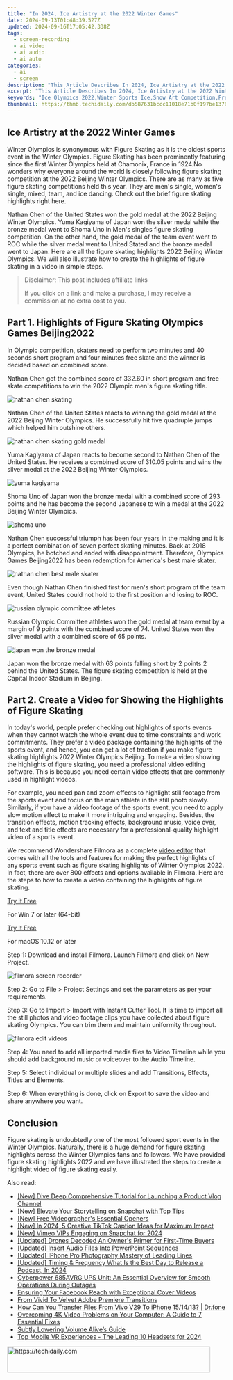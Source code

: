 ```yaml
---
title: "In 2024, Ice Artistry at the 2022 Winter Games"
date: 2024-09-13T01:48:39.527Z
updated: 2024-09-16T17:05:42.338Z
tags: 
  - screen-recording
  - ai video
  - ai audio
  - ai auto
categories: 
  - ai
  - screen
description: "This Article Describes In 2024, Ice Artistry at the 2022 Winter Games"
excerpt: "This Article Describes In 2024, Ice Artistry at the 2022 Winter Games"
keywords: "Ice Olympics 2022,Winter Sports Ice,Snow Art Competition,Freezing Creativity,Cold Sculpting Game,Chilled Performance '22,Frosty Fine Arts"
thumbnail: https://thmb.techidaily.com/db587631bccc11018e71b0f197be1378b7d1dbbecd5a463368074dbdb88b8238.jpg
---
```


## Ice Artistry at the 2022 Winter Games

Winter Olympics is synonymous with Figure Skating as it is the oldest sports event in the Winter Olympics. Figure Skating has been prominently featuring since the first Winter Olympics held at Chamonix, France in 1924.No wonders why everyone around the world is closely following figure skating competition at the 2022 Beijing Winter Olympics. There are as many as five figure skating competitions held this year. They are men's single, women's single, mixed, team, and ice dancing. Check out the brief figure skating highlights right here.

Nathan Chen of the United States won the gold medal at the 2022 Beijing Winter Olympics. Yuma Kagiyama of Japan won the silver medal while the bronze medal went to Shoma Uno in Men's singles figure skating competition. On the other hand, the gold medal of the team event went to ROC while the silver medal went to United Stated and the bronze medal went to Japan. Here are all the figure skating highlights 2022 Beijing Winter Olympics. We will also illustrate how to create the highlights of figure skating in a video in simple steps.

>  Disclaimer: This post includes affiliate links
>
>  If you click on a link and make a purchase, I may receive a commission at no extra cost to you.
>

## Part 1\. Highlights of Figure Skating Olympics Games Beijing2022

In Olympic competition, skaters need to perform two minutes and 40 seconds short program and four minutes free skate and the winner is decided based on combined score.

Nathan Chen got the combined score of 332.60 in short program and free skate competitions to win the 2022 Olympic men's figure skating title.

![nathan chen skating](https://images.wondershare.com/filmora/article-images/nathan-chen-skating.jpg)

Nathan Chen of the United States reacts to winning the gold medal at the 2022 Beijing Winter Olympics. He successfully hit five quadruple jumps which helped him outshine others.

![nathan chen skating gold medal](https://images.wondershare.com/filmora/article-images/nathan-chen-skating-gold-medal.jpg)

Yuma Kagiyama of Japan reacts to become second to Nathan Chen of the United States. He receives a combined score of 310.05 points and wins the silver medal at the 2022 Beijing Winter Olympics.

![yuma kagiyama](https://images.wondershare.com/filmora/article-images/yuma-kagiyama.jpg)

Shoma Uno of Japan won the bronze medal with a combined score of 293 points and he has become the second Japanese to win a medal at the 2022 Beijing Winter Olympics.

![shoma uno](https://images.wondershare.com/filmora/article-images/shoma-uno.jpg)

Nathan Chen successful triumph has been four years in the making and it is a perfect combination of seven perfect skating minutes. Back at 2018 Olympics, he botched and ended with disappointment. Therefore, Olympics Games Beijing2022 has been redemption for America's best male skater.

![nathan chen best male skater](https://images.wondershare.com/filmora/article-images/nathan-chen-best-male-skater.jpg)

Even though Nathan Chen finished first for men's short program of the team event, United States could not hold to the first position and losing to ROC.

![russian olympic committee athletes](https://images.wondershare.com/filmora/article-images/russian-olympic-committee-athletes.jpg)

Russian Olympic Committee athletes won the gold medal at team event by a margin of 9 points with the combined score of 74\. United States won the silver medal with a combined score of 65 points.

![japan won the bronze medal](https://images.wondershare.com/filmora/article-images/japan-won-the-bronze-medal.jpg)

Japan won the bronze medal with 63 points falling short by 2 points 2 behind the United States. The figure skating competition is held at the Capital Indoor Stadium in Beijing.

## Part 2\. Create a Video for Showing the Highlights of Figure Skating

In today's world, people prefer checking out highlights of sports events when they cannot watch the whole event due to time constraints and work commitments. They prefer a video package containing the highlights of the sports event, and hence, you can get a lot of traction if you make figure skating highlights 2022 Winter Olympics Beijing. To make a video showing the highlights of figure skating, you need a professional video editing software. This is because you need certain video effects that are commonly used in highlight videos.

For example, you need pan and zoom effects to highlight still footage from the sports event and focus on the main athlete in the still photo slowly. Similarly, if you have a video footage of the sports event, you need to apply slow motion effect to make it more intriguing and engaging. Besides, the transition effects, motion tracking effects, background music, voice over, and text and title effects are necessary for a professional-quality highlight video of a sports event.

We recommend Wondershare Filmora as a complete [video editor](https://tools.techidaily.com/wondershare/filmora/download/) that comes with all the tools and features for making the perfect highlights of any sports event such as figure skating highlights of Winter Olympics 2022\. In fact, there are over 800 effects and options available in Filmora. Here are the steps to how to create a video containing the highlights of figure skating.

[Try It Free](https://tools.techidaily.com/wondershare/filmora/download/)

For Win 7 or later (64-bit)

[Try It Free](https://tools.techidaily.com/wondershare/filmora/download/)

For macOS 10.12 or later

Step 1: Download and install Filmora. Launch Filmora and click on New Project.

![filmora screen recorder](https://images.wondershare.com/filmora/article-images/filmora-record-screen.jpg)

Step 2: Go to File > Project Settings and set the parameters as per your requirements.

Step 3: Go to Import > Import with Instant Cutter Tool. It is time to import all the still photos and video footage clips you have collected about figure skating Olympics. You can trim them and maintain uniformity throughout.

![filmora edit videos](https://images.wondershare.com/filmora/article-images/edit-recordings-filmora.jpg)

Step 4: You need to add all imported media files to Video Timeline while you should add background music or voiceover to the Audio Timeline.

Step 5: Select individual or multiple slides and add Transitions, Effects, Titles and Elements.

Step 6: When everything is done, click on Export to save the video and share anywhere you want.

## Conclusion

Figure skating is undoubtedly one of the most followed sport events in the Winter Olympics. Naturally, there is a huge demand for figure skating highlights across the Winter Olympics fans and followers. We have provided figure skating highlights 2022 and we have illustrated the steps to create a highlight video of figure skating easily.


<ins class="adsbygoogle"
     style="display:block"
     data-ad-format="autorelaxed"
     data-ad-client="ca-pub-7571918770474297"
     data-ad-slot="1223367746"></ins>



<ins class="adsbygoogle"
     style="display:block"
     data-ad-client="ca-pub-7571918770474297"
     data-ad-slot="8358498916"
     data-ad-format="auto"
     data-full-width-responsive="true"></ins>


<span class="atpl-alsoreadstyle">Also read:</span>
<div><ul>
<li><a href="https://fox-info.techidaily.com/new-dive-deep-comprehensive-tutorial-for-launching-a-product-vlog-channel/"><u>[New] Dive Deep Comprehensive Tutorial for Launching a Product Vlog Channel</u></a></li>
<li><a href="https://snapchat-videos.techidaily.com/new-elevate-your-storytelling-on-snapchat-with-top-tips/"><u>[New] Elevate Your Storytelling on Snapchat with Top Tips</u></a></li>
<li><a href="https://fox-info.techidaily.com/new-free-videographers-essential-openers/"><u>[New] Free Videographer's Essential Openers</u></a></li>
<li><a href="https://tiktok-clips.techidaily.com/new-in-2024-5-creative-tiktok-caption-ideas-for-maximum-impact/"><u>[New] In 2024, 5 Creative TikTok Caption Ideas for Maximum Impact</u></a></li>
<li><a href="https://snapchat-videos.techidaily.com/new-vimeo-vips-engaging-on-snapchat-for-2024/"><u>[New] Vimeo VIPs Engaging on Snapchat for 2024</u></a></li>
<li><a href="https://fox-info.techidaily.com/updated-drones-decoded-an-owners-primer-for-first-time-buyers/"><u>[Updated] Drones Decoded An Owner's Primer for First-Time Buyers</u></a></li>
<li><a href="https://extra-approaches.techidaily.com/updated-insert-audio-files-into-powerpoint-sequences/"><u>[Updated] Insert Audio Files Into PowerPoint Sequences</u></a></li>
<li><a href="https://extra-support.techidaily.com/updated-iphone-pro-photography-mastery-of-leading-lines/"><u>[Updated] IPhone Pro Photography Mastery of Leading Lines</u></a></li>
<li><a href="https://fox-info.techidaily.com/updated-timing-and-frequency-what-is-the-best-day-to-release-a-podcast-in-2024/"><u>[Updated] Timing & Frequency What Is the Best Day to Release a Podcast, In 2024</u></a></li>
<li><a href="https://buynow-tips.techidaily.com/cyberpower-685avrg-ups-unit-an-essential-overview-for-smooth-operations-during-outages/"><u>Cyberpower 685AVRG UPS Unit: An Essential Overview for Smooth Operations During Outages</u></a></li>
<li><a href="https://facebook-video-recording.techidaily.com/ensuring-your-facebook-reach-with-exceptional-cover-videos/"><u>Ensuring Your Facebook Reach with Exceptional Cover Videos</u></a></li>
<li><a href="https://fox-info.techidaily.com/from-vivid-to-velvet-adobe-premiere-transitions/"><u>From Vivid To Velvet Adobe Premiere Transitions</u></a></li>
<li><a href="https://blog-min.techidaily.com/how-can-you-transfer-files-from-vivo-v29-to-iphone-151413-drfone-by-drfone-transfer-from-android-transfer-from-android/"><u>How Can You Transfer Files From Vivo V29 To iPhone 15/14/13? | Dr.fone</u></a></li>
<li><a href="https://solve-helper.techidaily.com/overcoming-4k-video-problems-on-your-computer-a-guide-to-7-essential-fixes/"><u>Overcoming 4K Video Problems on Your Computer: A Guide to 7 Essential Fixes</u></a></li>
<li><a href="https://fox-info.techidaily.com/subtly-lowering-volume-alives-guide/"><u>Subtly Lowering Volume Alive’s Guide</u></a></li>
<li><a href="https://fox-info.techidaily.com/top-mobile-vr-experiences-the-leading-10-headsets-for-2024/"><u>Top Mobile VR Experiences - The Leading 10 Headsets for 2024</u></a></li>
</ul></div>

<!-- affiliate ads begin -->
<a href="https://aligracehair.sjv.io/c/5597632/2115950/19272" target="_top" id="2115950">
  <img src="//a.impactradius-go.com/display-ad/19272-2115950" border="0" alt="https://techidaily.com" width="468" height="60"/>
</a>
<img height="0" width="0" src="https://aligracehair.sjv.io/i/5597632/2115950/19272" style="position:absolute;visibility:hidden;" border="0" />
<!-- affiliate ads end -->

